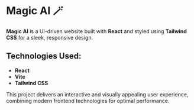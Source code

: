 # Magic AI 🪄

**Magic AI** is a UI-driven website built with **React** and styled using **Tailwind CSS** for a sleek, responsive design.

## Technologies Used:
- **React**
- **Vite**
- **Tailwind CSS**

This project delivers an interactive and visually appealing user experience, combining modern frontend technologies for optimal performance.
